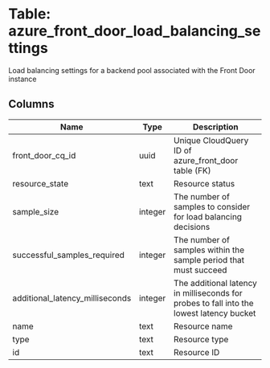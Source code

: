 
# Table: azure_front_door_load_balancing_settings
Load balancing settings for a backend pool associated with the Front Door instance
## Columns
| Name        | Type           | Description  |
| ------------- | ------------- | -----  |
|front_door_cq_id|uuid|Unique CloudQuery ID of azure_front_door table (FK)|
|resource_state|text|Resource status|
|sample_size|integer|The number of samples to consider for load balancing decisions|
|successful_samples_required|integer|The number of samples within the sample period that must succeed|
|additional_latency_milliseconds|integer|The additional latency in milliseconds for probes to fall into the lowest latency bucket|
|name|text|Resource name|
|type|text|Resource type|
|id|text|Resource ID|
